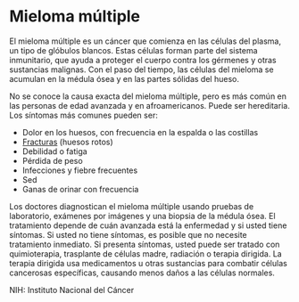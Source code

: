Mieloma múltiple
================


El mieloma múltiple es un cáncer que comienza en las células del plasma, un tipo de glóbulos blancos. Estas células forman parte del sistema inmunitario, que ayuda a proteger el cuerpo contra los gérmenes y otras sustancias malignas. Con el paso del tiempo, las células del mieloma se acumulan en la médula ósea y en las partes sólidas del hueso. 


No se conoce la causa exacta del mieloma múltiple, pero es más común en las personas de edad avanzada y en afroamericanos. Puede ser hereditaria. Los síntomas más comunes pueden ser:

* Dolor en los huesos, con frecuencia en la espalda o las costillas
* [Fracturas](https://medlineplus.gov/spanish/fractures.html) (huesos rotos)
* Debilidad o fatiga
* Pérdida de peso
* Infecciones y fiebre frecuentes
* Sed
* Ganas de orinar con frecuencia


Los doctores diagnostican el mieloma múltiple usando pruebas de laboratorio, exámenes por imágenes y una biopsia de la médula ósea. El tratamiento depende de cuán avanzada está la enfermedad y si usted tiene síntomas. Si usted no tiene síntomas, es posible que no necesite tratamiento inmediato. Si presenta síntomas, usted puede ser tratado con quimioterapia, trasplante de células madre, radiación o terapia dirigida. La terapia dirigida usa medicamentos u otras sustancias para combatir células cancerosas específicas, causando menos daños a las células normales. 


NIH: Instituto Nacional del Cáncer 

